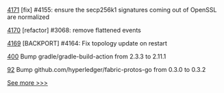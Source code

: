 
[4171](https://github.com/hyperledger/iroha/pull/4171) [fix] #4155: ensure the secp256k1 signatures coming out of OpenSSL are normalized

[4170](https://github.com/hyperledger/iroha/pull/4170) [refactor] #3068: remove flattened events

[4169](https://github.com/hyperledger/iroha/pull/4169) [BACKPORT] #4164: Fix topology update on restart

[400](https://github.com/hyperledger/iroha-java/pull/400) Bump gradle/gradle-build-action from 2.3.3 to 2.11.1

[92](https://github.com/hyperledger/fabric-chaincode-go/pull/92) Bump github.com/hyperledger/fabric-protos-go from 0.3.0 to 0.3.2


[See more >>>](https://start-here.hyperledger.org/pull-requests)
